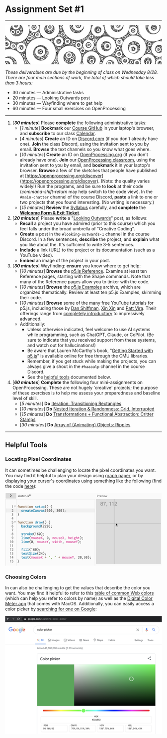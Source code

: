 # Assignment Set #1

---

![assignment_0_banner.png](images/assignment_0_banner.png)

*These deliverables are due by the beginning of class on Wednesday 8/28. There are four main sections of work, the total of which should take less than 3 hours:*

* 30 minutes — Administrative tasks
* 20 minutes — Looking Outwards post
* 30 minutes — Wayfinding where to get help
* 60 minutes — Four small exercises on OpenProcessing

---

1. [***30 minutes***] Please **complete** the following administrative tasks:
	* [*1 minute*] **Bookmark** our [Course GitHub](https://github.com/golanlevin/60-212/blob/main/2024/readme.md) in your laptop's browser, and **subscribe** to our class [Calendar](http://bit.ly/golancoursecalendar). 
	* [*4 minutes*] **Create** an ID on [Discord.com](https://discord.com/) (if you don't already have one). **Join** the class Discord, using the invitation sent to you by email. **Browse** the text channels so you know what goes where.
	* [*10 minutes*] **Create** an ID on [OpenProcessing.org](https://openprocessing.org) (if you don't already have one). **Join** our [OpenProcessing classroom](https://openprocessing.org/class/93074#/), using the invitation sent to you by email, and **bookmark** it in your laptop's browser. **Browse** a few of the sketches that people have published at [https://openprocessing.org/discover](https://openprocessing.org/discover). (Note: the quality varies widely!) Run the programs, and be sure to **look** at their code (*command-shift-return* may help switch to the code view). In the `#main-chatter` channel of the course Discord, **paste** a link to one or two projects that you found interesting. (No writing is necessary.) 
	* [*15 minutes*] **Review** the [Syllabus](https://github.com/golanlevin/60-212/blob/main/2024/syllabus/60-212_syllabus_fall2024.md) carefully, and **complete** the [**Welcome Form & Exit Ticket**](https://forms.gle/qa1upyvUXWk1dWra6).
2. [***20 minutes***] Please **write** a "[Looking Outwards](https://github.com/golanlevin/lectures/blob/master/syllabi/looking-outwards.md)" post, as follows: 
	* **Recall** a project you have admired (prior to this course) which you feel falls under the broad umbrella of "Creative Coding". 
	* **Create** a post in the `#looking-outwards-1` channel in the course Discord. In a few sentences, **describe** the project, and **explain** what you like about the. It's sufficient to write 3-5 sentences. 
	* **Include** a link (URL) to the project or its documentation (such as a YouTube video).
	* **Embed** an image of the project in your post. 
3. [***30 minutes***] Wayfinding: **ensure** you know where to get help: 
   * [*10 minutes*] **Browse** the [p5.js Reference](https://archive.p5js.org/reference/). Examine at least ten Reference pages, starting with the Shape commands. Note that many of the Reference pages allow you to tinker with the code.
   * [*10 minutes*] **Browse** the [p5.js Examples](https://archive.p5js.org/examples/) archive, which are organized thematically. Review at least ten p5.js Examples, skimming their code.
   * [*10 minutes*] **Browse** some of the many free YouTube tutorials for p5.js, including those by [Dan Shiffman](https://www.youtube.com/@TheCodingTrain/playlists), [Xin Xin](https://www.youtube.com/@xinxin1011/videos) and [Patt Vira](https://www.youtube.com/@pattvira/playlists). Their offerings range from [completely introductory](https://www.youtube.com/watch?v=HerCR8bw_GE&list=PLRqwX-V7Uu6Zy51Q-x9tMWIv9cueOFTFA) to impressively advanced.
   * Additionally: 
      * Unless otherwise indicated, feel welcome to use AI systems while programming, such as ChatGPT, Claude, or CoPilot. (Be sure to indicate that you received support from these systems, and watch out for hallucinations!)
      * Be aware that Lauren McCarthy's book, "[Getting Started with p5.js](https://learning.oreilly.com/library/view/getting-started-with/9781457186769/?sso_link=yes&sso_link_from=cmu-edu)" is available online for free through the CMU libraries.
      * Remember, if you get stuck while making the projects, you can always give a shout in the `#haaaalp` channel in the course Discord.
      * See the [helpful tools](#helpful-tools) documented below. 
4. [***60 minutes***] **Complete** the following four mini-assignments on OpenProcessing. These are not hugely 'creative' projects; the purpose of these exercises is to help me assess your preparedness and baseline level of skill.
   * [*5 minutes*] **Do** [Iteration: Transitioning Rectangles](https://openprocessing.org/class/93074/#/c/93123)
   * [*10 minutes*] **Do** [Nested Iteration & Randomness: Grid, Interrupted](https://openprocessing.org/class/93074/#/c/93124)
   * [*15 minutes*] **Do** [Transformations + Functional Abstraction: Critter Stamps](https://openprocessing.org/class/93074/#/c/93122)
   * [*30 minutes*] **Do** [Array of (Animating) Objects: Ripples](https://openprocessing.org/class/93074/#/c/93126)

   
  
---

## Helpful Tools

### Locating Pixel Coordinates

It can sometimes be challenging to locate the pixel coordinates you want. You may find it helpful to plan your design using [graph paper](https://print-graph-paper.com/), or by displaying your cursor's coordinates using something like the following (find the code [here](https://editor.p5js.org/golan/sketches/vvEg7XbQ4)):

![mouse-recording.gif](images/mouse-recording.gif)

### Choosing Colors

In can also be challenging to get the values that describe the color you want. You may find it helpful to refer to this [table of common Web colors](https://en.wikipedia.org/wiki/Web_colors#Extended_colors) (which can help you refer to colors by name) as well as the [Digital Color Meter app](https://medium.com/mac-os-x/digital-color-meter-in-mac-machine-e961bedca040) that comes with MacOS. Additionally, you can easily access a color picker by [searching for one on Google](https://www.google.com/search?q=color+picker):

![google-color-picker.png](images/google-color-picker.png)




